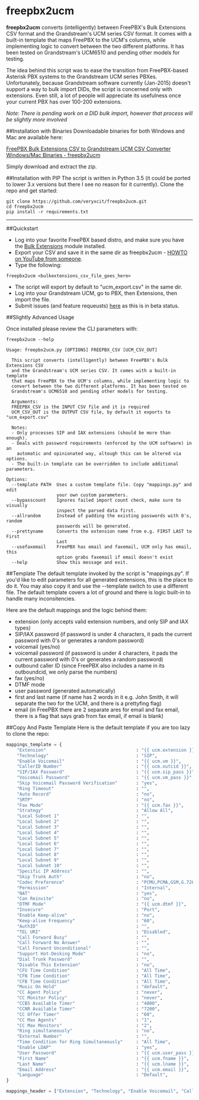 # freepbx2ucm

**freepbx2ucm** converts (intelligently) between FreePBX's Bulk Extensions CSV format and the Grandstream's UCM series CSV format. It comes with a built-in template that maps FreePBX to the UCM's columns, while implementing logic to convert between the two different platforms. It has been tested on Grandstream's UCM6510 and pending other models for testing.

The idea behind this script was to ease the transition from FreePBX-based Asterisk PBX systems to the Grandstream UCM series PBXes. Unfortunately, because Grandstream software currently (Jan-2015) doesn't support a way to bulk import DIDs, the script is concerned only with extensions. Even still, a lot of people will appreciate its usefulness once your current PBX has over 100-200 extensions.

*Note: There is pending work on a DID bulk import, however that process will be slightly more involved*

##Installation with Binaries
Downloadable binaries for both Windows and Mac are available here:

[FreePBX Bulk Extensions CSV to Grandstream UCM CSV Converter Windows/Mac Binaries - freepbx2ucm](http://northshoreit.me/freepbx-to-grandstream-ucm-freepbx2ucm/)

Simply download and extract the zip.

##Installation with PIP
The script is written in Python 3.5 (it could be ported to lower 3.x versions but there I see no reason for it currently).
Clone the repo and get started:
~~~
git clone https://github.com/veryxcit/freepbx2ucm.git
cd freepbx2ucm
pip install -r requirements.txt
~~~
---
##Quickstart
* Log into your favorite FreePBX based distro, and make sure you have the [Bulk Extensions](http://wiki.freepbx.org/display/FPG/Bulk+Extensions) module installed.
* Export your CSV and save it in the same dir as freepbx2ucm - [HOWTO on YouTube from someone](https://www.youtube.com/watch?v=TChvvUb7OPghttps://www.youtube.com/watch?v=TChvvUb7OPg).
* Type the following:
~~~
freepbx2ucm <bulkextensions_csv_file_goes_here>
~~~
* The script will export by default to "ucm_export.csv" in the same dir.
* Log into your Grandstream UCM, go to PBX, then Extensions, then import the file.
* Submit issues (and feature requeusts) [here](https://github.com/veryxcit/freepbx2ucm/issues) as this is in beta status.

##Slightly Advanced Usage

Once installed please review the CLI parameters with:
~~~
freepbx2ucm --help

Usage: freepbx2ucm.py [OPTIONS] FREEPBX_CSV [UCM_CSV_OUT]

  This script converts (intelligently) between FreePBX's Bulk Extensions CSV
  and the Grandstream's UCM series CSV. It comes with a built-in template
  that maps FreePBX to the UCM's columns, while implementing logic to
  convert between the two different platforms. It has been tested on
  Grandstream's UCM6510 and pending other models for testing.

  Arguments:
  FREEPBX_CSV is the INPUT CSV file and it is required
  UCM_CSV_OUT is the OUTPUT CSV file, by default it exports to "ucm_export.csv"

  Notes:
  - Only processes SIP and IAX extensions (should be more than enough).
  - Deals with password requirements (enforced by the UCM software) in an
    automatic and opinionated way, altough this can be altered via options.
  - The built-in template can be overridden to include additional parameters.

Options:
  --template PATH  Uses a custom template file. Copy "mappings.py" and edit
                   your own custom parameters.
  --bypasscount    Ignores failed import count check, make sure to visually
                   inspect the parsed data first.
  --allrandom      Instead of padding the existing passwords with 0's, random
                   passwords will be generated.
  --prettyname     Converts the extension name from e.g. FIRST LAST to First
                   Last
  --usefaxemail    FreePBX has email and faxemail, UCM only has email, this
                   option grabs faxemail if email doesn't exist
  --help           Show this message and exit.
~~~

##Template
The default template invoked by the script is "mappings.py". If you'd like to edit parameters for all generated extensions, this is the place to do it. You may also copy it and use the --template switch to use a different file. The default template covers a lot of ground and there is logic built-in to handle many inconsitencies.

Here are the default mappings and the logic behind them:
* extension (only accepts valid extension numbers, and only SIP and IAX types)
* SIP/IAX password (if password is under 4 characters, it pads the current password with 0's or generates a random password)
* voicemail (yes/no)
* voicemail password (if password is under 4 characters, it pads the current password with 0's or generates a random password)
* outbound caller ID (since FreePBX also includes a name in its outboundcid, we only parse the numbers)
* fax (yes/no)
* DTMF mode
* user password (generated automatically)
* first and last name (if name has 2 words in it e.g. John Smith, it will separate the two for the UCM, and there is a prettyfing flag)
* email (in FreePBX there are 2 separate ares for email and fax email, there is a flag that says grab from fax email, if email is blank)

##Copy And Paste Template
Here is the default template if you are too lazy to clone the repo:
~~~python
mappings_template = {
	"Extension"                                  : "{{ ucm.extension }}",
	"Technology"                                 : "SIP",
	"Enable Voicemail"                           : "{{ ucm.vm }}",
	"CallerID Number"                            : "{{ ucm.outcid }}",
	"SIP/IAX Password"                           : "{{ ucm.sip_pass }}",
	"Voicemail Password"                         : "{{ ucm.vm_pass }}",
	"Skip Voicemail Password Verification"       : "yes",
	"Ring Timeout"                               : "",
	"Auto Record"                                : "no",
	"SRTP"                                       : "no",
	"Fax Mode"                                   : "{{ ucm.fax }}",
	"Strategy"                                   : "Allow All",
	"Local Subnet 1"                             : "",
	"Local Subnet 2"                             : "",
	"Local Subnet 3"                             : "",
	"Local Subnet 4"                             : "",
	"Local Subnet 5"                             : "",
	"Local Subnet 6"                             : "",
	"Local Subnet 7"                             : "",
	"Local Subnet 8"                             : "",
	"Local Subnet 9"                             : "",
	"Local Subnet 10"                            : "",
	"Specific IP Address"                        : "",
	"Skip Trunk Auth"                            : "no",
	"Codec Preference"                           : "PCMU,PCMA,GSM,G.726,G.722,G.729,H.264,ILBC",
	"Permission"                                 : "Internal",
	"NAT"                                        : "yes",
	"Can Reinvite"                               : "no",
	"DTMF Mode"                                  : "{{ ucm.dtmf }}",
	"Insecure"                                   : "Port",
	"Enable Keep-alive"                          : "no",
	"Keep-alive Frequency"                       : "60",
	"AuthID"                                     : "",
	"TEL URI"                                    : "Disabled",
	"Call Forward Busy"                          : "",
	"Call Forward No Answer"                     : "",
	"Call Forward Unconditional"                 : "",
	"Support Hot-Desking Mode"                   : "no",
	"Dial Trunk Password"                        : "",
	"Disable This Extension"                     : "no",
	"CFU Time Condition"                         : "All Time",
	"CFN Time Condition"                         : "All Time",
	"CFB Time Condition"                         : "All Time",
	"Music On Hold"                              : "default",
	"CC Agent Policy"                            : "never",
	"CC Monitor Policy"                          : "never",
	"CCBS Available Timer"                       : "4800",
	"CCNR Available Timer"                       : "7200",
	"CC Offer Timer"                             : "60",
	"CC Max Agents"                              : "1",
	"CC Max Monitors"                            : "2",
	"Ring simultaneously"                        : "no",
	"External Number"                            : "",
	"Time Condition for Ring Simultaneously"     : "All Time",
	"Enable LDAP"                                : "yes",
	"User Password"                              : "{{ ucm.user_pass }}",
	"First Name"                                 : "{{ ucm.fname }}",
	"Last Name"                                  : "{{ ucm.lname }}",
	"Email Address"                              : "{{ ucm.email }}",
	"Language"                                   : "Default",
}

mappings_header = ["Extension", "Technology", "Enable Voicemail", "CallerID Number", "SIP/IAX Password", "Voicemail Password", "Skip Voicemail Password Verification", "Ring Timeout", "Auto Record", "SRTP", "Fax Mode", "Strategy", "Local Subnet 1", "Local Subnet 2", "Local Subnet 3", "Local Subnet 4", "Local Subnet 5", "Local Subnet 6", "Local Subnet 7", "Local Subnet 8", "Local Subnet 9", "Local Subnet 10", "Specific IP Address", "Skip Trunk Auth", "Codec Preference", "Permission", "NAT", "Can Reinvite", "DTMF Mode", "Insecure", "Enable Keep-alive", "Keep-alive Frequency", "AuthID", "TEL URI", "Call Forward Busy", "Call Forward No Answer", "Call Forward Unconditional", "Support Hot-Desking Mode", "Dial Trunk Password", "Disable This Extension", "CFU Time Condition", "CFN Time Condition", "CFB Time Condition", "Music On Hold", "CC Agent Policy", "CC Monitor Policy", "CCBS Available Timer", "CCNR Available Timer", "CC Offer Timer", "CC Max Agents", "CC Max Monitors", "Ring simultaneously", "External Number", "Time Condition for Ring Simultaneously", "Enable LDAP", "User Password", "First Name", "Last Name", "Email Address", "Language"]
~~~
